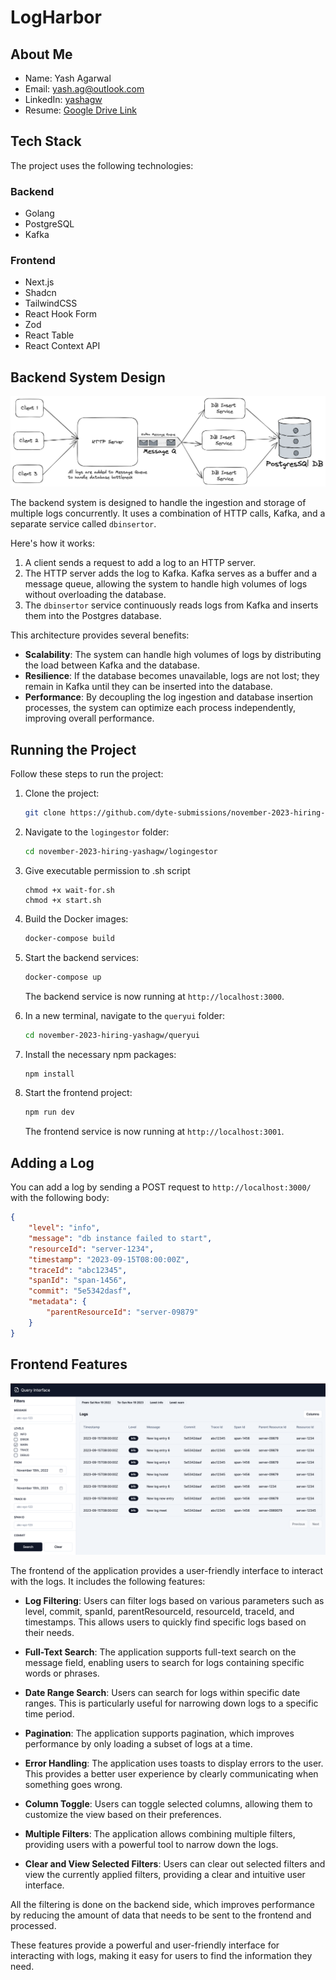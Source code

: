 # LogHarbor

## About Me

- Name: Yash Agarwal
- Email: yash.ag@outlook.com
- LinkedIn: [yashagw](https://www.linkedin.com/in/yashagw/)
- Resume: [Google Drive Link](https://drive.google.com/file/d/1GQ9fbXXdbGKR66xLCeZJAmXP7mwRr7O0/view?usp=drive_link)

## Tech Stack

The project uses the following technologies:

### Backend
- Golang
- PostgreSQL
- Kafka

### Frontend
- Next.js
- Shadcn
- TailwindCSS
- React Hook Form
- Zod
- React Table
- React Context API

## Backend System Design
<img src="/public/BackendDesign.png" alt="Backend Design">

The backend system is designed to handle the ingestion and storage of multiple logs concurrently. It uses a combination of HTTP calls, Kafka, and a separate service called `dbinsertor`.

Here's how it works:

1. A client sends a request to add a log to an HTTP server.
2. The HTTP server adds the log to Kafka. Kafka serves as a buffer and a message queue, allowing the system to handle high volumes of logs without overloading the database.
3. The `dbinsertor` service continuously reads logs from Kafka and inserts them into the Postgres database.

This architecture provides several benefits:

- **Scalability**: The system can handle high volumes of logs by distributing the load between Kafka and the database.
- **Resilience**: If the database becomes unavailable, logs are not lost; they remain in Kafka until they can be inserted into the database.
- **Performance**: By decoupling the log ingestion and database insertion processes, the system can optimize each process independently, improving overall performance.

## Running the Project 
Follow these steps to run the project:

1. Clone the project:
    ```bash
    git clone https://github.com/dyte-submissions/november-2023-hiring-yashagw.git
    ```

2. Navigate to the `logingestor` folder:
    ```bash
    cd november-2023-hiring-yashagw/logingestor
    ```

3. Give executable permission to .sh script
    ```
    chmod +x wait-for.sh
    chmod +x start.sh
    ```

4. Build the Docker images:
    ```bash
    docker-compose build
    ```

5. Start the backend services:
    ```bash
    docker-compose up
    ```

    The backend service is now running at `http://localhost:3000`.

6. In a new terminal, navigate to the `queryui` folder:
    ```bash
    cd november-2023-hiring-yashagw/queryui
    ```

7. Install the necessary npm packages:
    ```bash
    npm install
    ```

8. Start the frontend project:
    ```bash
    npm run dev
    ```

    The frontend service is now running at `http://localhost:3001`.

## Adding a Log

You can add a log by sending a POST request to `http://localhost:3000/` with the following body:

```json
{
    "level": "info",
    "message": "db instance failed to start",
    "resourceId": "server-1234",
    "timestamp": "2023-09-15T08:00:00Z",
    "traceId": "abc12345",
    "spanId": "span-1456",
    "commit": "5e5342dasf",
    "metadata": {
        "parentResourceId": "server-09879"
    }
}
```

## Frontend Features
<img src="/public/FrontendDesign.png" alt="Frontend Design">


The frontend of the application provides a user-friendly interface to interact with the logs. It includes the following features:

- **Log Filtering**: Users can filter logs based on various parameters such as level, commit, spanId, parentResourceId, resourceId, traceId, and timestamps. This allows users to quickly find specific logs based on their needs.

- **Full-Text Search**: The application supports full-text search on the message field, enabling users to search for logs containing specific words or phrases.

- **Date Range Search**: Users can search for logs within specific date ranges. This is particularly useful for narrowing down logs to a specific time period.

- **Pagination**: The application supports pagination, which improves performance by only loading a subset of logs at a time.

- **Error Handling**: The application uses toasts to display errors to the user. This provides a better user experience by clearly communicating when something goes wrong.

- **Column Toggle**: Users can toggle selected columns, allowing them to customize the view based on their preferences.

- **Multiple Filters**: The application allows combining multiple filters, providing users with a powerful tool to narrow down the logs.

- **Clear and View Selected Filters**: Users can clear out selected filters and view the currently applied filters, providing a clear and intuitive user interface.

All the filtering is done on the backend side, which improves performance by reducing the amount of data that needs to be sent to the frontend and processed.

These features provide a powerful and user-friendly interface for interacting with logs, making it easy for users to find the information they need.